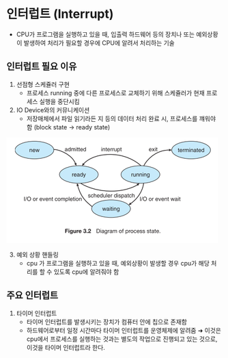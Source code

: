 # 인터럽트 (Interrupt)

* CPU가 프로그램을 실행하고 있을 때, 입출력 하드웨어 등의 장치나 또는 예외상황이 발생하여 처리가 필요할 경우에 CPU에 알려서 처리하는 기술



## 인터럽트 필요 이유

1) 선점형 스케쥴러 구현
   * 프로세스 running 중에 다른 프로세스로 교체하기 위해 스케쥴러가 현재 프로세스 실행을 중단시킴
2) IO Device와의 커뮤니케이션
   * 저장매체에서 파일 읽기라든 지 등의 데이터 처리 완료 시, 프로세스를 꺠워야 함 (block state -> ready state)

![](./images/qEcMX.png)

3. 예외 상황 핸들링
   * cpu 가 프로그램을 실행하고 있을 때, 예외상황이 발생할 경우 cpu가 해당 처리를 할 수 있도록 cpu에 알려줘야 함



## 주요 인터럽트 

1. 타이머 인터럽트
   * 타이머 인터럽트를 발생시키는 장치가 컴퓨터 안에 칩으로 존재함
   * 하드웨어로부터 일정 시간마다 타이머 인터럽트를 운영체제에 알려줌 ➜ 이것은 cpu에서 프로세스를 실행하는 것과는 별도의 작업으로 진행되고 있는 것으로, 이것을 타이머 인터럽트라 한다.

​			 	